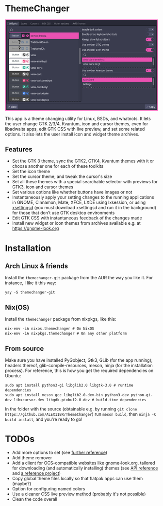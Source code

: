 # ThemeChanger
![A screenshot of our lovely ThemeChanger](screenshot1.png)

This app is a theme changing utility for Linux, BSDs, and whatnots.
It lets the user change GTK 2/3/4, Kvantum, icon and cursor themes, even for libadwaita apps, edit GTK CSS with live preview, and set some related options.
It also lets the user install icon and widget theme archives.

## Features
- Set the GTK 3 theme, sync the GTK2, GTK4, Kvantum themes with it or choose another one for each of these toolkits
- Set the icon theme
- Set the cursor theme, and tweak the cursor's size
- Set all these themes with a special searchable selector with previews for GTK3, icon and cursor themes
- Set various options like whether buttons have images or not
- Instantaneously apply your setting changes to the running applications in GNOME, Cinnamon, Mate, XFCE, LXDE using lxsession, or using [xsettingsd](https://github.com/derat/xsettingsd) (you must download xsettingsd and run it in the background) for those that don't use GTK desktop environments
- Edit GTK CSS with instantaneous feedback of the changes made
- Install new widget or icon themes from archives available e.g. at https://gnome-look.org

# Installation
## Arch Linux & friends
Install the `themechanger-git` package from the AUR the way you like it. For instance, I like it this way:
```
yay -S themechanger-git
```
## Nix(OS)
Install the `themechanger` package from nixpkgs, like this:
```
nix-env -iA nixos.themechanger # On NixOS
nix-env -iA nixpkgs.themechanger # On any other platform
```
## From source
Make sure you have installed PyGobject, Gtk3, GLib (for the app running); headers thereof, glib-compile-resources, meson, ninja (for the installation process). For reference, this is how you get the required dependencies on Ubuntu:
```
sudo apt install python3-gi libglib2.0 libgtk-3.0 # runtime dependencies
sudo apt install meson gcc libglib2.0-dev-bin python3-dev python-gi-dev libxcursor-dev libgdk-pixbuf2.0-dev # build-time dependencies
```

In the folder with the source (obtainable e.g. by running `git clone https://github.com/ALEX11BR/ThemeChanger`) run `meson build`, then `ninja -C build install`, and you're ready to go!

# TODOs
- Add more options to set (see [further reference](https://docs.gtk.org/gtk3/class.Settings.html#properties))
- Add theme remover
- Add a client for OCS-compatible websites like gnome-look.org, tailored for downloading (and automatically installing) themes (see [API reference](https://freedesktop.org/wiki/Specifications/open-collaboration-services/) and [a reference project](https://www.opencode.net/dfn2/pling-store-development))
- Copy global theme files locally so that flatpak apps can use them (maybe?)
- Option for configuring named colors
- Use a cleaner CSS live preview method (probably it's not possible)
- Clean the code overall
